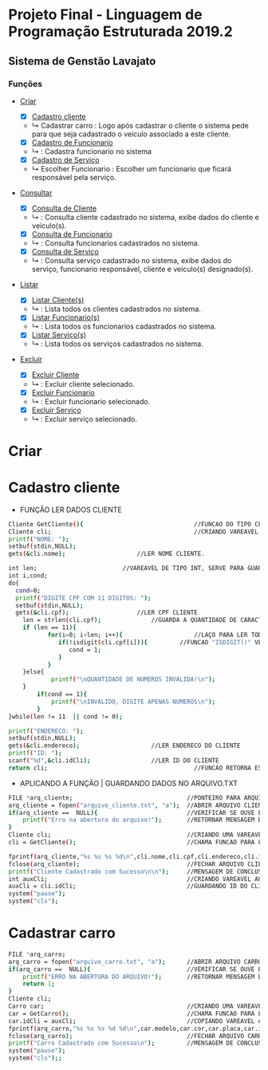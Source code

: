 # Projeto Final - Linguagem de Programação Estruturada 2019.2
## Sistema de Genstão Lavajato
### Funções 

<!--ts-->
   * [Criar](#Criar)
      - [x] [Cadastro cliente](#Cadastro-cliente)
      - ↳ Cadastrar carro
      : Logo após cadastrar o cliente o sistema pede para que seja cadastrado o veículo associado a este cliente.
  
      - [x] [Cadastro de Funcionario](#funcionario)
      - ↳ 
      : Cadastra funcionario no sistema
      
      - [x] [Cadastro de Serviço](#serviço)
      - ↳ Escolher Funcionario
      : Escolher um funcionario que ficará responsável pela serviço.
      
   * [Consultar](#Consultar)
      - [x] [Consulta de Cliente](#consultar-cliente)
      - ↳ 
      : Consulta cliente cadastrado no sistema, exibe dados do cliente e veiculo(s).
      
      - [x] [Consulta de Funcionario](#consultar-funcionario)
      - ↳ 
      : Consulta funcionarios cadastrados no sistema.
      
      - [x] [Consulta de Serviço](#consultar-serviço)
      - ↳ 
      : Consulta serviço cadastrado no sistema, exibe dados do serviço, funcionario responsável, cliente e veículo(s) designado(s). 
       
   * [Listar](#Listar)
      - [x] [Listar Cliente(s)](#listar-cliente)
      - ↳ 
      : Lista todos os clientes cadastrados no sistema.
      
      - [x] [Listar Funcionario(s)](#listar-funcionario)
      - ↳ 
      : Lista todos os funcionarios cadastrados no sistema.
      
      - [x] [Listar Serviço(s)](#listar-serviço)
      - ↳ 
      : Lista todos os serviços cadastrados no sistema.
      
   * [Excluir](#Excluir)
      - [x] [Excluir Cliente](#excluir-cliente)
      - ↳ 
      : Excluir cliente selecionado.
      
      - [x] [Excluir Funcionario](#excluir-funcionario)
      - ↳ 
      : Excluir funcionario selecionado.
      
      - [x] [Excluir Serviço](#excluir-serviço)
      - ↳ 
      : Excluir serviço selecionado.
<!--te-->
##


# Criar
Cadastro cliente
===========
- FUNÇÃO LER DADOS CLIENTE
```bash
Cliente GetCliente(){                               //FUNCAO DO TIPO CLIENTE PARA LER DADOS DO CLIENTES
Cliente cli;                                        //CRIANDO VAREAVEL DE ESTRUTURA DO TIPO CLIENTE.
printf("NOME: ");
setbuf(stdin,NULL);
gets(&cli.nome);				    //LER NOME CLIENTE.

int len;					    //VAREAVEL DE TIPO INT, SERVE PARA GUARDA A QUANTIDADE DE CARACTERES DIGITADO EM LER CPF
int i,cond;					    
do{
  cond=0;
  printf("DIGITE CPF COM 11 DIGITOS: ");            
  setbuf(stdin,NULL);
  gets(&cli.cpf);				    //LER CPF CLIENTE
	len = strlen(cli.cpf);			    //GUARDA A QUANTIDADE DE CARACTERES INFORMADOS EM "CLI.CPF"
	if (len == 11){				    
     	   for(i=0; i<len; i++){                    //LAÇO PARA LER TODOS OS 11 CARACTERES DE "CLI.CPF"
              if(!isdigit(cli.cpf[i])){		    //FUNCAO "ISDIGIT()" VERIFICA SE O VALOR PASSADO E UM INT OU STRING
                 cond = 1;
              }
           }
	}else{
            printf("\nQUANTIDADE DE NUMEROS INVALIDA!\n");
	}
        if(cond == 1){
            printf("\nINVALIDO, DIGITE APENAS NUMEROS\n");
        }
}while(len != 11  || cond != 0);

printf("ENDERECO: ");				    
setbuf(stdin,NULL);    				    
gets(&cli.endereco); 				    //LER ENDERECO DO CLIENTE
printf("ID: ");					    
scanf("%d",&cli.idCli);				    //LER ID DO CLIENTE
return cli;                                         //FUNCAO RETORNA ESTRUTURA DO TIPO CLIENTE.
```



- APLICANDO A FUNÇÃO | GUARDANDO DADOS NO ARQUIVO.TXT
```bash
FILE *arq_cliente;                                //PONTEIRO PARA ARQUIVO
arq_cliente = fopen("arquivo_cliente.txt", "a");  //ABRIR ARQUIVO CLIENTE | "A" ABRE O ARQUIVO PARA GRAVAÇÃO.
if(arq_cliente ==  NULL){                         //VERIFICAR SE OUVE ERRO AO ABRIR O ARQUIVO CLIENTE
    printf("Erro na abertura do arquivo!");       //RETORNAR MENSAGEM DE ERRO CASO OUVER ERRO QUANDO ABRIR O ARQUIVO
}
Cliente cli;                                      //CRIANDO UMA VAREAVEL "CLI" DO TIPO DA STRUCT, CLIENTE.
cli = GetCliente();                               //CHAMA FUNCAO PARA LER DADOS DO CLIENTE // RETORNAR DADOS PARA "CLI".

fprintf(arq_cliente,"%s %s %s %d\n",cli.nome,cli.cpf,cli.endereco,cli.idCli); //GRAVAR DADOS DA VAREAVEL "CLI" CLIENTE NO ARQUIVO CLIENTE
fclose(arq_cliente);                              //FECHAR ARQUIVO CLIENTE
printf("Cliente Cadastrado com Sucesso\n\n");     //MENSAGEM DE CONCLUSSAO
int auxCli;                                       //CRIANDO VAREAVEL AUXILIAR PARA GUARDAR ID DO CLIENTE.
auxCli = cli.idCli;                               //GUARDANDO ID DO CLIENTE NA VAREAVEL AUXILIAR.
system("pause");
system("cls");
```


Cadastrar carro
===========
```bash
FILE *arq_carro;
arq_carro = fopen("arquivo_carro.txt", "a");      //ABRIR ARQUIVO CARRO. "A" ABRE O ARQUIVO PARA GRAVAÇÃO.
if(arq_carro ==  NULL){                           //VERIFICAR SE OUVE ERRO AO ABRIR O ARQUIVO CARRO
    printf("ERRO NA ABERTURA DO ARQUIVO!");       //RETORNAR MENSAGEM DE ERRO CASO OUVER ERRO QUANDO ABRIR O ARQUIVO
    return 1;
}
Cliente cli;                                      
Carro car;                                        //CRIANDO UMA VAREAVEL "CAR" DO TIPO STRUCT, CARRO.
car = GetCarro();                                 //CHAMA FUNCAO PARA LER DADOS DO CARRO // RETORNAR DADOS PARA "CAR"
car.idCli = auxCli;                               //COPIANDO VAREAVEL AUXILIAR COM O ID DO CLIENTE PARA ID DO CARRO
fprintf(arq_carro,"%s %s %s %d %d\n",car.modelo,car.cor,car.placa,car.idCar,car.idCli); //GRAVAR DADOS DO "CAR" CARRO NO ARQUIVO CARRO
fclose(arq_carro);                                //FECHAR ARQUIVO CARRO
printf("Carro Cadastrado com Sucesso\n");         //MENSAGEM DE CONCLUSSAO
system("pause");
system("cls");;
```
